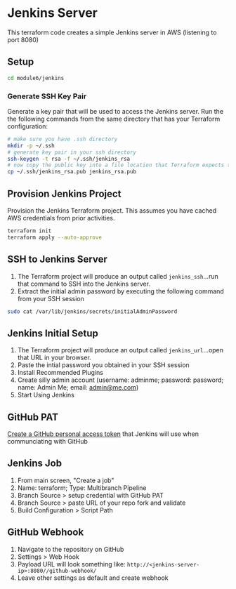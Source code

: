 # Jenkins Server

This terraform code creates a simple Jenkins server in AWS (listening to port 8080)

## Setup

```bash
cd module6/jenkins
```

### Generate SSH Key Pair

Generate a key pair that will be used to access the Jenkins server.
Run the the following commands from the same directory that has your Terraform configuration:

```bash
# make sure you have .ssh directory
mkdir -p ~/.ssh
# generate key pair in your ssh directory
ssh-keygen -t rsa -f ~/.ssh/jenkins_rsa
# now copy the public key into a file location that Terraform expects the file to be
cp ~/.ssh/jenkins_rsa.pub jenkins_rsa.pub
```

## Provision Jenkins Project

Provision the Jenkins Terraform project.  This assumes you have cached AWS credentials from prior activities.

```bash
terraform init
terraform apply --auto-approve
```

## SSH to Jenkins Server

1. The Terraform project will produce an output called `jenkins_ssh`...run that command to SSH into the Jenkins server.
1. Extract the initial admin password by executing the following command from your SSH session

  ```bash
  sudo cat /var/lib/jenkins/secrets/initialAdminPassword
  ```

## Jenkins Initial Setup

1. The Terraform project will produce an output called `jenkins_url`...open that URL in your browser.
1. Paste the intial password you obtained in your SSH session
1. Install Recommended Plugins
1. Create silly admin account (username: adminme; password: password; name: Admin Me; email: admin@me.com)
1. Start Using Jenkins

## GitHub PAT

[Create a GitHub personal access token](https://docs.github.com/en/authentication/keeping-your-account-and-data-secure/creating-a-personal-access-token) that Jenkins will use when communciating with GitHub

## Jenkins Job

1. From main screen, "Create a job"
1. Name: terraform; Type: Multibranch Pipeline
1. Branch Source > setup credential with GitHub PAT
1. Branch Source > paste URL of your repo fork and validate
1. Build Configuration > Script Path

## GitHub Webhook

1. Navigate to the repository on GitHub
1. Settings > Web Hook
1. Payload URL will look something like: `http://<jenkins-server-ip>:8080//github-webhook/`
1. Leave other settings as default and create webhook
